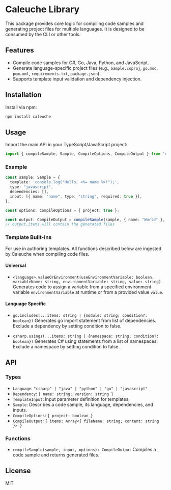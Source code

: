 # Caleuche Library

This package provides core logic for compiling code samples and generating project files for multiple languages. It is designed to be consumed by the CLI or other tools.

## Features

- Compile code samples for C#, Go, Java, Python, and JavaScript.
- Generate language-specific project files (e.g., `Sample.csproj`, `go.mod`, `pom.xml`, `requirements.txt`, `package.json`).
- Supports template input validation and dependency injection.

## Installation

Install via npm:

```sh
npm install caleuche
```

## Usage

Import the main API in your TypeScript/JavaScript project:

```ts
import { compileSample, Sample, CompileOptions, CompileOutput } from "caleuche";
```

### Example

```ts
const sample: Sample = {
  template: 'console.log("Hello, <%= name %>!");',
  type: "javascript",
  dependencies: [],
  input: [{ name: "name", type: "string", required: true }],
};

const options: CompileOptions = { project: true };

const output: CompileOutput = compileSample(sample, { name: "World" }, options);
// output.items will contain the generated files
```

### Template Built-ins

For use in authoring templates. All functions described below are ingested by Caleuche when compiling code files.

#### Universal

- `<language>.valueOrEnvironment(useEnvironmentVariable: boolean, variableName: string, environmentVariable: string, value: string)` Generates code to assign a variable from a specified environment variable `environmentVariable` at runtime or from a provided value `value`.

#### Language Specific
- `go.includes(...items: string | {module: string; condition?: boolean})` Generates go import statement from list of dependencies. Exclude a dependency by setting condition to false.

- `csharp.usings(...items: string | {namespace: string; condition?: boolean})` Generates C# using statements from a list of namespaces. Exclude a namespace by setting condition to false.

## API

### Types

- `Language`: `"csharp" | "java" | "python" | "go" | "javascript"`
- `Dependency`: `{ name: string; version: string }`
- `TemplateInput`: Input parameter definition for templates.
- `Sample`: Describes a code sample, its language, dependencies, and inputs.
- `CompileOptions`: `{ project: boolean }`
- `CompileOutput`: `{ items: Array<{ fileName: string; content: string }> }`

### Functions

- `compileSample(sample, input, options): CompileOutput`
  Compiles a code sample and returns generated files.

## License

MIT
